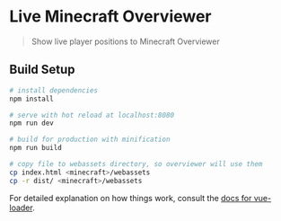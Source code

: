 # Live Minecraft Overviewer

> Show live player positions to Minecraft Overviewer

## Build Setup

``` bash
# install dependencies
npm install

# serve with hot reload at localhost:8080
npm run dev

# build for production with minification
npm run build

# copy file to webassets directory, so overviewer will use them
cp index.html <minecraft>/webassets
cp -r dist/ <minecraft>/webassets
```

For detailed explanation on how things work, consult the [docs for vue-loader](http://vuejs.github.io/vue-loader).
